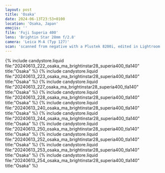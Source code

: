 ```yaml
---
layout: post
title: 'Osaka'
date: 2024-06-13T23:53+0100
location: 'Osaka, Japan'
emojis: ''
film: 'Fuji Superia 400'
lens: 'Brightin Star 28mm f/2.8'
camera: 'Leica M-A (Typ 127)'
scan: 'scanned from negative with a Plustek 8200i, edited in Lightroom'
---
```


{% include candystore.liquid file:"20240613_222_osaka_ma_brightinstar28_superia400_tla140" title:"Osaka" %}
{% include candystore.liquid file:"20240613_223_osaka_ma_brightinstar28_superia400_tla140" title:"Osaka" %}
{% include candystore.liquid file:"20240613_227_osaka_ma_brightinstar28_superia400_tla140" title:"Osaka" %}
{% include candystore.liquid file:"20240613_228_osaka_ma_brightinstar28_superia400_tla140" title:"Osaka" %}
{% include candystore.liquid file:"20240613_240_osaka_ma_brightinstar28_superia400_tla140" title:"Osaka" %}
{% include candystore.liquid file:"20240613_244_osaka_ma_brightinstar28_superia400_tla140" title:"Osaka" %}
{% include candystore.liquid file:"20240613_250_osaka_ma_brightinstar28_superia400_tla140" title:"Osaka" %}
{% include candystore.liquid file:"20240613_252_osaka_ma_brightinstar28_superia400_tla140" title:"Osaka" %}
{% include candystore.liquid file:"20240613_253_osaka_ma_brightinstar28_superia400_tla140" title:"Osaka" %}
{% include candystore.liquid file:"20240613_254_osaka_ma_brightinstar28_superia400_tla140" title:"Osaka" %}